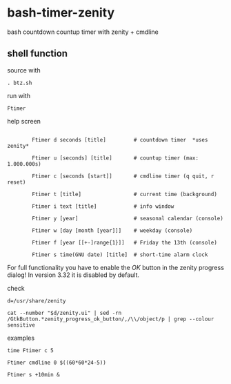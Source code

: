 # bash-timer-zenity
bash countdown countup timer with zenity + cmdline

## shell function
source with
```
. btz.sh
```

run with
```
Ftimer
```

help screen
```

        Ftimer d seconds [title]         # countdown timer  *uses zenity*

        Ftimer u [seconds] [title]       # countup timer (max: 1.000.000s)

        Ftimer c [seconds [start]]       # cmdline timer (q quit, r reset)

        Ftimer t [title]                 # current time (background)

        Ftimer i text [title]            # info window

        Ftimer y [year]                  # seasonal calendar (console)

        Ftimer w [day [month [year]]]    # weekday (console)

        Ftimer f [year [[+-]range{1}]]   # Friday the 13th (console)

        Ftimer s time(GNU date) [title]  # short-time alarm clock

```

For full functionality you have to enable the _OK_ button in the zenity progress dialog! In version 3.32 it is disabled by default.

check
```
d=/usr/share/zenity

cat --number "$d/zenity.ui" | sed -rn /GtkButton.*zenity_progress_ok_button/,/\\/object/p | grep --colour sensitive
```

examples
```
time Ftimer c 5

Ftimer cmdline 0 $((60*60*24-5))

Ftimer s +10min &
```
